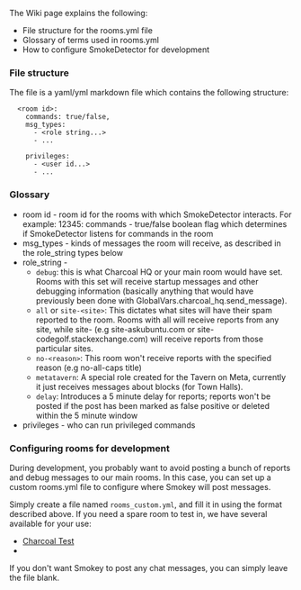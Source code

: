 The Wiki page explains the following:
- File structure for the rooms.yml file
- Glossary of terms used in rooms.yml
- How to configure SmokeDetector for development

### File structure

The file is a yaml/yml markdown file which contains the following structure:

```<chat host>:
  <room id>:
    commands: true/false,
    msg_types:
      - <role string...>
      - ...

    privileges: 
      - <user id...>
      - ...
```
### Glossary

- room id - room id for the rooms with which SmokeDetector interacts. For example: 12345:
commands - true/false boolean flag which determines if SmokeDetector listens for commands in the room
- msg_types - kinds of messages the room will receive, as described in the role_string types below
- role_string - 
   * `debug`: this is what Charcoal HQ or your main room would have set. Rooms with this set will receive startup messages and other debugging information (basically anything that would have previously been done with GlobalVars.charcoal_hq.send_message).
   * `all` or `site-<site>`: This dictates what sites will have their spam reported to the room. Rooms with all will receive reports from any site, while site-<site> (e.g site-askubuntu.com or site-codegolf.stackexchange.com) will receive reports from those particular sites.
  * `no-<reason>`: This room won't receive reports with the specified reason (e.g no-all-caps title)
  * `metatavern`: A special role created for the Tavern on Meta, currently it just receives messages about blocks (for Town Halls).
  * `delay`: Introduces a 5 minute delay for reports; reports won't be posted if the post has been marked as false positive or deleted within the 5 minute window
- privileges - who can run privileged commands

### Configuring rooms for development

During development, you probably want to avoid posting a bunch of reports and debug messages to our main rooms. In this case, you can set up a custom rooms.yml file to configure where Smokey will post messages. 

Simply create a file named `rooms_custom.yml`, and fill it in using the format described above. If you need a spare room to test in, we have several available for your use:

 - [Charcoal Test](https://chat.stackexchange.com/rooms/65945/charcoal-test)
 - <add more here>

If you don't want Smokey to post any chat messages, you can simply leave the file blank.
